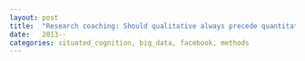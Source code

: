 ```yaml
---
layout: post
title:  "Research coaching: Should qualitative always precede quantitative research?"
date:   2013--
categories: situated_cognition, big_data, facebook, methods
---
```


![]()

